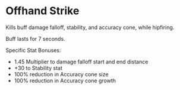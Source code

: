 # Offhand Strike
Kills buff damage falloff, stability, and accuracy cone, while hipfiring.

Buff lasts for 7 seconds.

Specific Stat Bonuses:
* 1.45 Multiplier to damage falloff start and end distance
* +30 to Stability stat
* 100% reduction in Accuracy cone size
* 100% reduction in Accuracy cone growth
